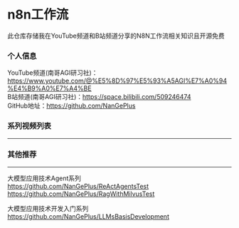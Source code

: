 # n8n工作流

此仓库存储我在YouTube频道和B站频道分享的N8N工作流相关知识且开源免费                        

### 个人信息

YouTube频道(南哥AGI研习社)：https://www.youtube.com/@%E5%8D%97%E5%93%A5AGI%E7%A0%94%E4%B9%A0%E7%A4%BE                   
B站频道(南哥AGI研习社)：https://space.bilibili.com/509246474                   
GitHub地址：https://github.com/NanGePlus            

### 系列视频列表

*** 

### 其他推荐

***  

大模型应用技术Agent系列                 
https://github.com/NanGePlus/ReActAgentsTest                              
https://github.com/NanGePlus/RagWithMilvusTest                                           


大模型应用技术开发入门系列            
https://github.com/NanGePlus/LLMsBasisDevelopment                        
